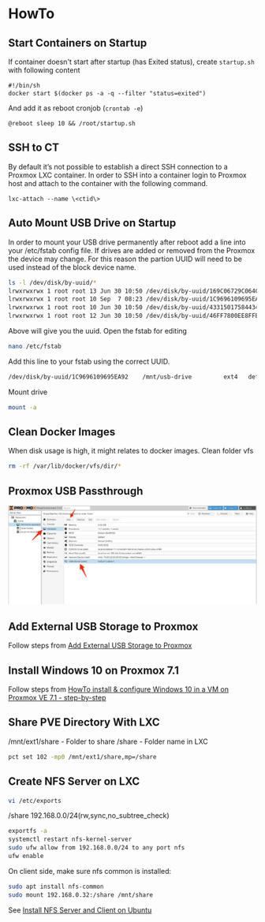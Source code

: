 # HowTo

## Start Containers on Startup

If container doesn't start after startup (has Exited status), create ```startup.sh``` with following content
```
#!/bin/sh
docker start $(docker ps -a -q --filter "status=exited")
```

And add it as reboot cronjob (```crontab -e```)
```
@reboot sleep 10 && /root/startup.sh
```

## SSH to CT

By default it’s not possible to establish a direct SSH connection to a Proxmox LXC container. In order to SSH into a container login to Proxmox host and attach to the container with the following command.
```
lxc-attach --name \<ctid\>
```

## Auto Mount USB Drive on Startup

In order to mount your USB drive permanently after reboot add a line into your /etc/fstab config file. If drives are added or removed from the Proxmox the device may change.  For this reason the partion UUID will need to be used instead of the block device name.
```bash
ls -l /dev/disk/by-uuid/*
lrwxrwxrwx 1 root root 13 Jun 30 10:50 /dev/disk/by-uuid/169C06729C064CA5 -> ../../zd128p1
lrwxrwxrwx 1 root root 10 Sep  7 08:23 /dev/disk/by-uuid/1C9696109695EA92 -> ../../sde1
lrwxrwxrwx 1 root root 10 Jun 30 10:50 /dev/disk/by-uuid/4331501758443482231 -> ../../sdd2
lrwxrwxrwx 1 root root 12 Jun 30 10:50 /dev/disk/by-uuid/46FF7800EE8FFB6D -> ../../zd96p1
```
Above will give you the uuid.  Open the fstab for editing
```bash
nano /etc/fstab
```
Add this line to your fstab using the correct UUID.
```bash
/dev/disk/by-uuid/1C9696109695EA92    /mnt/usb-drive         ext4   defaults   0
```
Mount drive
```bash
mount -a
```

## Clean Docker Images

When disk usage is high, it might relates to docker images. Clean folder vfs
```bash
rm -rf /var/lib/docker/vfs/dir/*
```

## Proxmox USB Passthrough

![USB Passthrough](./proxmox-7.1-sb-passthrough.jpg "Proxmox 7.1")

## Add External USB Storage to Proxmox

Follow steps from [Add External USB Storage to Proxmox](https://thehomelab.wiki/books/promox-ve/page/add-external-usb-storage-to-proxmox)

## Install Windows 10 on Proxmox 7.1

Follow steps from [HowTo install & configure Windows 10 in a VM on Proxmox VE 7.1 - step-by-step](https://blog.habitats.tech/howto-install-and-configure-windows-10-in-a-vm-on-proxmox-ve-71-step-by-step)

## Share PVE Directory With LXC

/mnt/ext1/share - Folder to share
/share - Folder name in LXC

```bash
pct set 102 -mp0 /mnt/ext1/share,mp=/share
```

## Create NFS Server on LXC

```bash
vi /etc/exports
```
/share 192.168.0.0/24(rw,sync,no_subtree_check)

```bash
exportfs -a
systemctl restart nfs-kernel-server
sudo ufw allow from 192.168.0.0/24 to any port nfs
ufw enable
```

On client side, make sure nfs common is installed:
```bash
sudo apt install nfs-common
sudo mount 192.168.0.32:/share /mnt/share
```

See [Install NFS Server and Client on Ubuntu
](https://vitux.com/install-nfs-server-and-client-on-ubuntu/)
